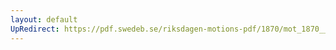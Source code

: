 ```yaml
---
layout: default
UpRedirect: https://pdf.swedeb.se/riksdagen-motions-pdf/1870/mot_1870__ak__00207.pdf
---
```

